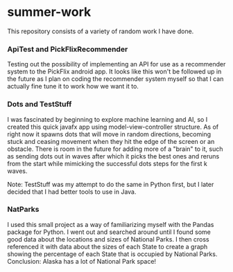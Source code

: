 # summer-work

This repository consists of a variety of random work I have done.

### ApiTest and PickFlixRecommender
Testing out the possibility of implementing an API for use as a recommender system to the PickFlix android app. It looks like this won't be followed up in the future as I plan on coding the recommender system myself so that I can actually fine tune it to work how we want it to.

### Dots and TestStuff
I was fascinated by beginning to explore machine learning and AI, so I created this quick javafx app using model-view-controller structure. As of right now it spawns dots that will move in random directions, becoming stuck and ceasing movement when they hit the edge of the screen or an obstacle. There is room in the future for adding more of a "brain" to it, such as sending dots out in waves after which it picks the best ones and reruns from the start while mimicking the successful dots steps for the first k waves.

Note: TestStuff was my attempt to do the same in Python first, but I later decided that I had better tools to use in Java.

### NatParks
I used this small project as a way of familiarizing myself with the Pandas package for Python. I went out and searched around until I found some good data about the locations and sizes of National Parks. I then cross referenced it with data about the sizes of each State to create a graph showing the percentage of each State that is occupied by National Parks. Conclusion: Alaska has a lot of National Park space!
